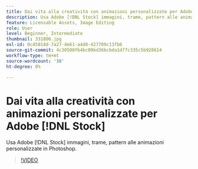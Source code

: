 ```yaml
---
title: Dai vita alla creatività con animazioni personalizzate per Adobe [!DNL Stock]
description: Usa Adobe [!DNL Stock] immagini, trame, pattern alle animazioni personalizzate in Photoshop
feature: Licensable Assets, Image Editing
role: User
level: Beginner, Intermediate
thumbnail: 331806.jpg
exl-id: 0c45814d-7a27-4e61-a4d8-427709c13fb6
source-git-commit: 4c30508fb4bc09bd36bcbda1d77c335c5b928614
workflow-type: tm+mt
source-wordcount: '38'
ht-degree: 0%

---
```


# Dai vita alla creatività con animazioni personalizzate per Adobe [!DNL Stock]

Usa Adobe [!DNL Stock] immagini, trame, pattern alle animazioni personalizzate in Photoshop.

>[!VIDEO](https://video.tv.adobe.com/v/331806?hidetitle=true)
